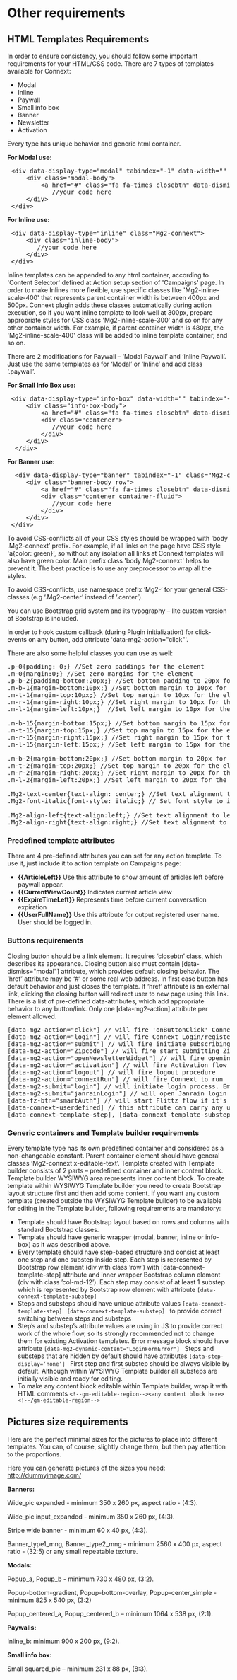 # Other requirements

## HTML Templates Requirements

In order to ensure consistency, you should follow some important requirements for your HTML/CSS code.
There are 7 types of templates available for Connext:
* Modal
* Inline
* Paywall
* Small info box
* Banner
* Newsletter
* Activation

Every type has unique behavior and generic html container.

**For Modal use:**
<pre>
 &lt;div data-display-type="modal" tabindex="-1" data-width="" class="Mg2-connext modal fade in"&gt;
	 &lt;div class="modal-body"&gt;
		 &lt;a href="#" class="fa fa-times closebtn" data-dismiss="modal" aria-label="Close" aria-hidden="true"&gt; &lt;/a&gt;
			//your code here
	 &lt;/div&gt;
 &lt;/div&gt;                           
</pre>                       

**For Inline use:**
<pre>
 &lt;div data-display-type="inline" class="Mg2-connext"&gt;
	 &lt;div class="inline-body"&gt;
		//your code here	
	 &lt;/div&gt;
 &lt;/div&gt;                          
</pre> 

Inline templates can be appended to any html container, according to 'Content Selector' defined at Action setup section of 'Campaigns' page. In order to make Inlines more flexible, use specific classes like 'Mg2-inline-scale-400' that represents parent container width is between 400px and 500px. Connext plugin adds these classes automatically during action execution, so if you want inline template to look well at 300px, prepare appropriate styles for CSS class 'Mg2-inline-scale-300' and so on for any other container width. For example, if parent container width is 480px, the 'Mg2-inline-scale-400' class will be added to inline template container, and so on.

There are 2 modifications for Paywall – ‘Modal Paywall’ and ‘Inline Paywall’. Just use the same templates as for ‘Modal’ or ‘Inline’ and add class ‘.paywall’.

**For Small Info Box use:**
<pre>
 &lt;div data-display-type="info-box" data-width="" tabindex="-1" class="Mg2-connext info-box bottom hide"&gt;	
   	 &lt;div class="info-box-body"&gt;
		 &lt;a href="#" class="fa fa-times closebtn" data-dismiss="modal" aria-label="Close" aria-hidden="true"&gt; &lt;/a&gt;
		 &lt;div class="contener"&gt;
			//your code here
		 &lt;/div&gt;
	 &lt;/div&gt;
  &lt;/div&gt;                             
</pre> 
          

**For Banner use:**
<pre>
  &lt;div data-display-type="banner" tabindex="-1" class="Mg2-connext banner fullwidth bottom hide"&gt;	
	 &lt;div class="banner-body row"&gt;
		 &lt;a href="#" class="fa fa-times closebtn" data-dismiss="info-box" aria-label="Close" aria-hidden="true"&gt; &lt;/a&gt;
		 &lt;div class="contener container-fluid"&gt;
			//your code here
		 &lt;/div&gt;
	 &lt;/div&gt;
 &lt;/div&gt;                            
</pre> 


To avoid CSS-conflicts all of your CSS styles should be wrapped with ‘body .Mg2-connext’ prefix. For example, if all links on the page have CSS style 'a{color: green}', so without any isolation all links at Connext templates will also have green color. Main prefix class 'body Mg2-connext' helps to prevent it. The best practice is to use any preprocessor to wrap all the styles.

To avoid CSS-conflicts, use namespace prefix ‘Mg2-‘ for your general CSS-classes (e.g ‘.Mg2-center’ instead of ‘.center’).

You can use Bootstrap grid system and its typography – lite custom version of Bootstrap is included.

In order to hook custom callback (during Plugin initialization) for click-events on any button, add attribute 'data-mg2-action="click"'.

There are also some helpful classes you can use as well:
<pre>
.p-0{padding: 0;} //Set zero paddings for the element
.m-0{margin:0;} //Set zero margins for the element
.p-b-2{padding-bottom:20px;} //Set bottom padding to 20px for the element
.m-b-1{margin-bottom:10px;} //Set bottom margin to 10px for the element
.m-t-1{margin-top:10px;} //Set top margin to 10px for the element
.m-r-1{margin-right:10px;} //Set right margin to 10px for the element
.m-l-1{margin-left:10px;}  //Set left margin to 10px for the element
	
.m-b-15{margin-bottom:15px;} //Set bottom margin to 15px for the element
.m-t-15{margin-top:15px;} //Set top margin to 15px for the element
.m-r-15{margin-right:15px;} //Set right margin to 15px for the element
.m-l-15{margin-left:15px;} //Set left margin to 15px for the element

.m-b-2{margin-bottom:20px;} //Set bottom margin to 20px for the element
.m-t-2{margin-top:20px;} //Set top margin to 20px for the element
.m-r-2{margin-right:20px;} //Set right margin to 20px for the element
.m-l-2{margin-left:20px;} //Set left margin to 20px for the element

.Mg2-text-center{text-align: center;} //Set text alignment to center
.Mg2-font-italic{font-style: italic;} // Set font style to italic

.Mg2-align-left{text-align:left;} //Set text alignment to left
.Mg2-align-right{text-align:right;} //Set text alignment to right
</pre> 


### Predefined template attributes
There are 4 pre-defined attributes you can set for any action template. To use it, just include it to action template on Campaigns page:
* **{{ArticleLeft}}**
Use this attribute to show amount of articles left before paywall appear.
* **{{CurrentViewCount}}**
Indicates current article view
* **{{ExpireTimeLeft}}**
Represents time before current conversation expiration	
* **{{UserFullName}}**
Use this attribute for output registered user name. User should be logged in.

### Buttons requirements
Closing button should be a <a > link element. It requires ‘closebtn’ class, which describes its appearance. Closing button also must contain [data-dismiss="modal"] attribute, which provides default closing behavior. The ‘href’ attribute may be ‘#’ or some real web address. In first case button has default behavior and just closes the template. If ‘href’ attribute is an external link, clicking the closing button will redirect user to new page using this link.
There is a list of pre-defined data-attributes, which add appropriate behavior to any button/link. Only one [data-mg2-action] attribute per element allowed.

<pre>
[data-mg2-action="click"] // will fire 'onButtonClick' Connext event. Clicking on element fire this event without any other specific behavior. All other attributes include 'onButtonClick' firing by default.
[data-mg2-action="login"] // will fire Connext Login/register modal
[data-mg2-action="submit"] // will fire initiate subscribing process. In this case, Email input with [data-mg2-input="Email"] attribute is required
[data-mg2-action="Zipcode"] // will fire start submitting Zipcode. In this case, Zipcode input with [data-mg2-input="Zipcode"] attribute is required
[data-mg2-action="openNewsletterWidget"] // will fire opening Newsletter Widget if it is available on the page
[data-mg2-action="activation"] // will fire Activation flow
[data-mg2-action="logout"] // will fire logout procedure
[data-mg2-action="connextRun"] // will fire Connext to run 
[data-mg2-submit="login"] // will initiate login process. Email input with [data-mg2-input="Username"] and Password input with [data-mg2-input="Password"] attribute are required
[data-mg2-submit="janrainLogin"] // will open Janrain login modal if it's available
[data-fz-btn="smartAuth"] // will start Flittz flow if it's available
[data-connext-userdefined] // this attribute can carry any user data and transmit it within Connext events "onButtonClick", "onActionShown"and "onActionClosed"
[data-connext-template-step], [data-connext-template-substep] // define template steps and substeps. Each template should consist of at least 1 step and 1 substep inside step. Step and substep names should be unique within one template
</pre>


### Generic containers and Template builder requirements
Every template type has its own predefined container and considered as a non-changeable constant. Parent container element should have general classes ‘Mg2-connext x-editable-text’. Template created with Template builder consists of 2 parts – predefined container and inner content block. Template builder WYSIWYG area represents inner content block. To create template within WYSIWYG Template builder you need to create Bootstrap layout structure first and then add some content.
If you want any custom template (created outside the WYSIWYG Template builder) to be available for editing in the Template builder, following requirements are mandatory:
* Template should have Bootstrap layout based on rows and columns with standard Bootstrap classes.
* Template should have generic wrapper (modal, banner, inline or info-box) as it was described above.
* Every template should have step-based structure and consist at least one step and one substep inside step. Each step is represented by Bootstrap row element (div with class ‘row’) with [data-connext-template-step] attribute and inner wrapper Bootstrap column element (div with class ’col-md-12’). Each step may consist of at least 1 substep which is represented by Bootstrap row element with attribute
`[data-connext-template-substep]`
* Steps and substeps should have unique attribute values 
`[data-connext-template-step] `
`[data-connext-template-substep] `
to provide correct switching between steps and substeps
* Step’s and substep’s attribute values are using in JS to provide correct work of the whole flow, so its strongly recommended not to change them for existing Activation templates. Error message block should have attribute
`[data-mg2-dynamic-content="LoginFormError"] `
Steps and substeps that are hidden by default should have attributes 
`[data-step-display=’none’] `
First step and first substep should be always visible by default. Although within WYSIWYG Template builder all substeps are initially visible and ready for editing.
* To make any content block editable within Template builder, wrap it with HTML comments 
`<!--gm-editable-region--><any content block here><!--/gm-editable-region-->`


## Pictures size requirements
Here are the perfect minimal sizes for the pictures to place into different templates. You can, of course, slightly change them, but then pay attention to the proportions.

Here you can generate pictures of the sizes you need: http://dummyimage.com/

**Banners:**

Wide_pic expanded - minimum 350 x 260 px, aspect ratio - (4:3).

Wide_pic input_expanded - minimum 350 x 260 px, (4:3).

Stripe wide banner - minimum 60 x 40 px, (4:3).

Banner_type1_mng, Banner_type2_mng - minimum 2560 x 400 px, aspect ratio - (32:5) or any small repeatable texture.

**Modals:**

Popup_a, Popup_b - minimum 730 x 480 px, (3:2).

Popup-bottom-gradient, Popup-bottom-overlay, Popup-center_simple - minimum 825 x 540 px, (3:2)

Popup_centered_a, Popup_centered_b – minimum 1064 x 538 px, (2:1).

**Paywalls:**

Inline_b: minimum 900 x 200 px, (9:2).

**Small info box:**

Small squared_pic – minimum 231 x 88 px, (8:3).